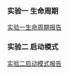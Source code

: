 ### 实验一 生命周期

[实验一生命周期报告](https://github.com/syhuang00/2018118152_Android/blob/master/%E5%AE%9E%E9%AA%8C%E4%B8%80%20%E7%94%9F%E5%91%BD%E5%91%A8%E6%9C%9F/%E5%AE%9E%E9%AA%8C%E4%B8%80%20%20%E6%8E%A2%E7%A9%B6%E7%94%9F%E5%91%BD%E5%91%A8%E6%9C%9F%E6%8A%A5%E5%91%8A.md)

### 实验二 启动模式

[实验二启动模式报告](https://github.com/syhuang00/2018118152_Android/blob/master/%E5%AE%9E%E9%AA%8C%E4%BA%8C%20%E5%90%AF%E5%8A%A8%E6%A8%A1%E5%BC%8F/%E5%AE%9E%E9%AA%8C%E4%BA%8C%20%20%E5%9B%9B%E7%A7%8D%E5%90%AF%E5%8A%A8%E6%A8%A1%E5%BC%8F%E6%8A%A5%E5%91%8A.md)

